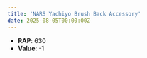 ```yaml
---
title: 'NARS Yachiyo Brush Back Accessory'
date: 2025-08-05T00:00:00Z
---
```

- **RAP**: 630
- **Value**: -1
